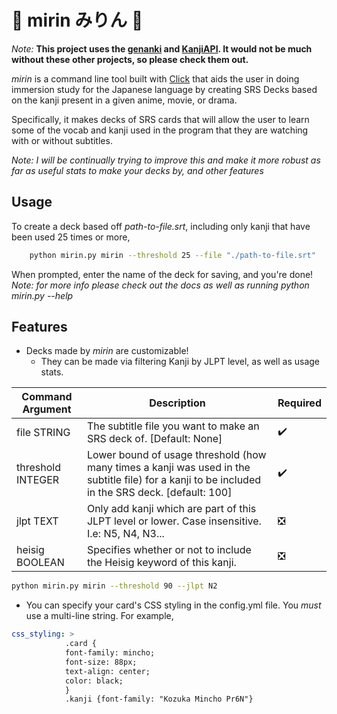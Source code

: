 # :sake: mirin みりん :mount_fuji:

_Note:_ __This project uses the [genanki](https://github.com/kerrickstaley/genanki) and [KanjiAPI](https://github.com/onlyskin/kanjiapi.dev). It would not be much without these other projects, so please check them out.__

_mirin_ is a command line tool built with [Click](https://github.com/pallets/click) that aids the user in doing immersion study for the Japanese language by creating SRS Decks based on the kanji present in a given anime, movie, or drama. 

Specifically, it makes decks of SRS cards that will allow the user to learn some of the vocab and kanji used in the program that they are watching with or without subtitles.

*Note: I will be continually trying to improve this and make it more robust as far as useful stats to make your decks by, and other features*
## Usage

To create a deck based off _path-to-file.srt_, including only kanji that have been used 25 times or more,
```bash
    python mirin.py mirin --threshold 25 --file "./path-to-file.srt"
```
When prompted, enter the name of the deck for saving, and you're done!
*Note: for more info please check out the docs as well as running python mirin.py --help* 



## Features
- Decks made by _mirin_ are customizable!
  - They can be made via filtering Kanji by JLPT level, as well as usage stats.

| Command Argument  | Description                                                                                     | Required                      | 
|-------------------|-------------------------------------------------------------------------------------------------|-------------------------------|
| file STRING | The subtitle file you want to make an SRS deck of. [Default: None]  | :heavy_check_mark:   | 
| threshold INTEGER | Lower bound of usage threshold (how many times a kanji was used in the subtitle file) for a kanji to be included in the SRS deck.  [default: 100]      | :heavy_check_mark:   | 
| jlpt TEXT         | Only add kanji which are part of this JLPT level or lower. Case insensitive. I.e: N5, N4, N3... | :negative_squared_cross_mark: | 
| heisig BOOLEAN  | Specifies whether or not to include the Heisig keyword of this kanji.  | :negative_squared_cross_mark: |
```bash 
python mirin.py mirin --threshold 90 --jlpt N2
```
- You can specify your card's CSS styling in the config.yml file. You *must* use a multi-line string. 
  For example, 

```yaml
css_styling: > 
            .card {
            font-family: mincho;
            font-size: 88px;
            text-align: center;
            color: black;
            }
            .kanji {font-family: "Kozuka Mincho Pr6N"}
```
